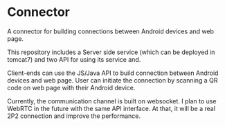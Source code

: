 Connector
=========

A connector for building connections between Android devices and web page. 

This repository includes a Server side service (which can be deployed in tomcat7) and two API for using its service and. 

Client-ends can use the JS/Java API to build connection between Android devices and web page. User can initiate the connection by scanning a QR code on web page with their Android device.

Currently, the communication channel is built on websocket. I plan to use WebRTC in the future with the same API interface. At that, it will be a  real 2P2 connection and improve the performance.


